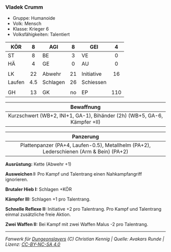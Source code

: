 ### Vladek Crumm

- Gruppe: Humanoide
- Volk: Mensch
- Klasse: Krieger 6
- Volksfähigkeiten: Talentiert

| KÖR    |  8  | AGI      |  8  | GEI        |  4  |
| ------ | :-: | -------- | :-: | ---------- | :-: |
| ST     |  8  | BE       |  3  | VE         |  0  |
| HÄ     |  4  | GE       |  0  | AU         |  0  |
|        |     |          |     |            |     |
| LK     | 22  | Abwehr   | 21  | Initiative | 16  |
| Laufen | 4.5 | Schlagen | 26  | Schiessen  |     |
|        |     |          |     |            |     |
| GH     | 13  | GK       | no  | EP         | 110 |

|                                Bewaffnung                                |
| :----------------------------------------------------------------------: |
| Kurzschwert (WB+2, INI+1, GA-1), Bihänder (2h) (WB+5, GA-6, Kämpfer +II) |

|                                       Panzerung                                        |
| :------------------------------------------------------------------------------------: |
| Plattenpanzer (PA+4, Laufen-0.5), Metallhelm (PA+2), Lederschienen (Arm & Bein) (PA+2) |

**Ausrüstung:** Kette (Abwehr +1)

**Ausweichen I:** Pro Kampf und Talentrang einen Nahkampfangriff ignorieren.

**Brutaler Hieb I:** Schlagen +KÖR

**Kämpfer III:** Schlagen +1 pro Talentrang.

**Schnelle Reflexe II:** Initiative +2 pro Talentrang. Pro Kampf und Talentrang einmal zusätzliche freie Aktion.

**Zwei Waffen II:** Bei Kampf mit zwei Waffen Malus -2 pro Talentrang.

---

_Fanwerk für [Dungeonslayers](https://www.dungeonslayers.net/) (C) Christian Kennig | Quelle: Avakars Runde | Lizenz: [CC-BY-NC-SA 4.0](https://creativecommons.org/licenses/by-nc-sa/4.0/deed.de)_
